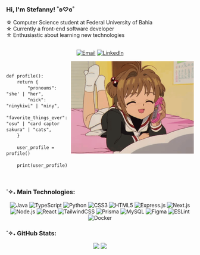 ### Hi, I'm Stefanny! ˚ʚ♡ɞ˚
 ☆ Computer Science student at Federal University of Bahia </br>
 ☆ Currently a front-end software developer </br>
 ☆ Enthusiastic about learning new technologies </br>
</br>
<p align="center">
  <a href="mailto:stefannypdao@gmail.com" target="_blank"><img src="https://img.shields.io/badge/-EMAIL-b19cd9?style=for-the-badge&logo=gmail&logoColor=white" alt="Email" /></a>
  <a href="https://www.linkedin.com/in/sefannypdao/" target="_blank"><img src="https://img.shields.io/badge/-LINKEDIN-b19cd9?style=for-the-badge&logo=linkedin&logoColor=white" alt="LinkedIn" /></a>
</p>

<img src="https://github.com/ninykiwi/ninykiwi/blob/main/images/Google%20Images.gif?raw=true" alt="sakura kinomoto" align='right'  width="330px"/>
</br>

```tsx
def profile():
    return {
        "pronoums": "she' | "her",
        "nick": "ninykiwi" | "niny",
        "favorite_things_ever": "osu" | "card captor sakura" | "cats",
    }

    user_profile = profile()

    print(user_profile)

```
</br>

### ˙✧˖ Main Technologies:
<p align=center>
<img src="https://img.shields.io/badge/java-%23b19cd9.svg?style=for-the-badge&logo=openjdk&logoColor=ffffff&labelColor=b19cd9" alt="Java" />
<img src="https://img.shields.io/badge/typescript-%23b19cd9.svg?style=for-the-badge&logo=typescript&logoColor=ffffff&labelColor=b19cd9" alt="TypeScript" />
<img src="https://img.shields.io/badge/python-%23b19cd9.svg?style=for-the-badge&logo=python&logoColor=ffffff&labelColor=b19cd9" alt="Python" />
<img src="https://img.shields.io/badge/css3-%23b19cd9.svg?style=for-the-badge&logo=css3&logoColor=ffffff&labelColor=b19cd9" alt="CSS3" />
<img src="https://img.shields.io/badge/html5-%23b19cd9.svg?style=for-the-badge&logo=html5&logoColor=ffffff&labelColor=b19cd9" alt="HTML5" />
<img src="https://img.shields.io/badge/express.js-%23b19cd9.svg?style=for-the-badge&logo=express&logoColor=ffffff&labelColor=b19cd9" alt="Express.js" />
<img src="https://img.shields.io/badge/Next-%23b19cd9.svg?style=for-the-badge&logo=next.js&logoColor=ffffff&labelColor=b19cd9" alt="Next.js" />
<img src="https://img.shields.io/badge/node.js-%23b19cd9.svg?style=for-the-badge&logo=node.js&logoColor=ffffff&labelColor=b19cd9" alt="Node.js" />
<img src="https://img.shields.io/badge/react-%23b19cd9.svg?style=for-the-badge&logo=react&logoColor=ffffff&labelColor=b19cd9" alt="React" />
<img src="https://img.shields.io/badge/tailwindcss-%23b19cd9.svg?style=for-the-badge&logo=tailwind-css&logoColor=ffffff&labelColor=b19cd9" alt="TailwindCSS" />
<img src="https://img.shields.io/badge/Prisma-%23b19cd9.svg?style=for-the-badge&logo=Prisma&logoColor=ffffff&labelColor=b19cd9" alt="Prisma" />
<img src="https://img.shields.io/badge/mysql-%23b19cd9.svg?style=for-the-badge&logo=mysql&logoColor=ffffff&labelColor=b19cd9" alt="MySQL" />
<img src="https://img.shields.io/badge/figma-%23b19cd9.svg?style=for-the-badge&logo=figma&logoColor=ffffff&labelColor=b19cd9" alt="Figma" />
<img src="https://img.shields.io/badge/ESLint-%23b19cd9.svg?style=for-the-badge&logo=eslint&logoColor=ffffff&labelColor=b19cd9" alt="ESLint" />
<img src="https://img.shields.io/badge/docker-%23b19cd9.svg?style=for-the-badge&logo=docker&logoColor=ffffff&labelColor=b19cd9" alt="Docker" />


</p>

### ˙✧˖ GitHub Stats:

<p align=center>
 <img height="150px" src="https://github-readme-stats.vercel.app/api?username=ninykiwi&theme=dark&hide_border=true&include_all_commits=false&count_private=false&title_color=ffffff&text_color=ffffff&icon_color=white&bg_color=b19cd9" />
<img height="150px" src="https://github-readme-stats.vercel.app/api/top-langs/?username=ninykiwi&theme=dark&hide_border=true&include_all_commits=false&count_private=false&layout=compact&title_color=ffffff&text_color=ffffff&icon_color=ffffff&bg_color=b19cd9" />
</p>
<!-- 
<p align=center>
<img height="200px" src="https://github-readme-activity-graph.vercel.app/graph?username=ninykiwi&theme=dracula&title_color=ffffff&color=ffffff&point=000000&line=ffffff&bg_color=b19cd9&hide_border=true" href="https://github.com/ninykiwi/github-readme-activity-graph" alt="Stefanny Oliveira's github activity graph"/>
</p>

Proudly created with GPRM ( https://gprm.itsvg.in ) -->

